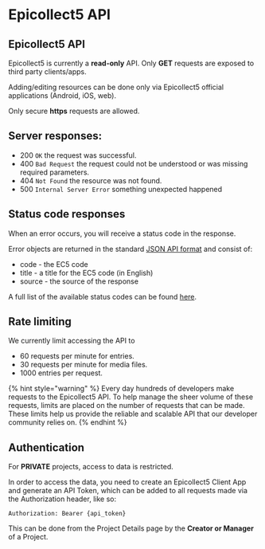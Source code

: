 # Epicollect5 API

## Epicollect5 API

Epicollect5 is currently a **read-only** API. Only **GET** requests are exposed to third party clients/apps.

Adding/editing resources can be done only via Epicollect5 official applications (Android, iOS, web).

Only secure **https** requests are allowed.

## Server responses:

* 200 `OK` the request was successful.
* 400 `Bad Request` the request could not be understood or was missing required parameters.
* 404 `Not Found` the resource was not found.
* 500 `Internal Server Error` something unexpected happened

## Status code responses

When an error occurs, you will receive a status code in the response.

Error objects are returned in the standard [JSON API format](http://jsonapi.org/examples/#error-objects) and consist of:

* code - the EC5 code
* title - a title for the EC5 code (in English)
* source - the source of the response

A full list of the available status codes can be found [here](https://five.epicollect.net/json/ec5-status-codes/en.json).

## Rate limiting

We currently limit accessing the API to&#x20;

* 60 requests per minute for entries.
* 30 requests per minute for media files.
* 1000 entries per request.

{% hint style="warning" %}
Every day hundreds of developers make requests to the Epicollect5 API. To help manage the sheer volume of these requests, limits are placed on the number of requests that can be made. These limits help us provide the reliable and scalable API that our developer community relies on.
{% endhint %}

## Authentication

For **PRIVATE** projects, access to data is restricted.

In order to access the data, you need to create an Epicollect5 Client App and generate an API Token, which can be added to all requests made via the Authorization header, like so:

`Authorization: Bearer {api_token}`

This can be done from the Project Details page by the **Creator or Manager** of a Project.
